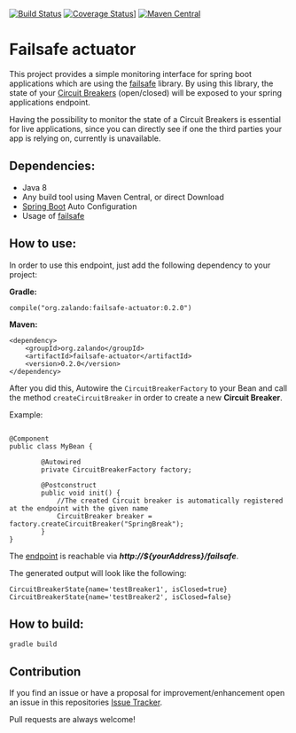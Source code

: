 [![Build Status](https://travis-ci.org/zalando-incubator/failsafe-actuator.svg?branch=master)](https://travis-ci.org/zalando-incubator/failsafe-actuator)
[![Coverage Status](https://coveralls.io/repos/github/zalando-incubator/failsafe-actuator/badge.svg?branch=0.2.0)](https://coveralls.io/github/zalando-incubator/failsafe-actuator?branch=0.2.0)]
[![Maven Central](https://img.shields.io/maven-central/v/org.zalando/failsafe-actuator.svg)](https://maven-badges.herokuapp.com/maven-central/org.zalando/failsafe-actuator)

# Failsafe actuator

This project provides a simple monitoring interface for spring boot applications which are using the [failsafe](https://github.com/jhalterman/failsafe) library. 
By using this library, the state of your [Circuit Breakers](http://martinfowler.com/bliki/CircuitBreaker.html) (open/closed) will be exposed to your spring applications endpoint.

Having the possibility to monitor the state of a Circuit Breakers is essential for live applications, since you can directly see if one the third parties
your app is relying on, currently is unavailable.

## Dependencies:

* Java 8
* Any build tool using Maven Central, or direct Download
* [Spring Boot](http://projects.spring.io/spring-boot/) Auto Configuration
* Usage of [failsafe](https://github.com/jhalterman/failsafe)

## How to use:

In order to use this endpoint, just add the following dependency to your project:


**Gradle:**
```
compile("org.zalando:failsafe-actuator:0.2.0")
```

**Maven:**
```
<dependency>
    <groupId>org.zalando</groupId>
    <artifactId>failsafe-actuator</artifactId>
    <version>0.2.0</version>
</dependency>
```

After you did this, Autowire the `CircuitBreakerFactory` to your Bean and call the method `createCircuitBreaker` in order to create a new **Circuit Breaker**.

Example:

```

@Component
public class MyBean {
    
        @Autowired
        private CircuitBreakerFactory factory;
        
        @Postconstruct
        public void init() {
            //The created Circuit breaker is automatically registered at the endpoint with the given name
            CircuitBreaker breaker = factory.createCircuitBreaker("SpringBreak");
        }
}
```

The [endpoint](http://docs.spring.io/spring-boot/docs/current/reference/html/production-ready-endpoints.html) is reachable via _**http://${yourAddress}/failsafe**_.

The generated output will look like the following:

```
CircuitBreakerState{name='testBreaker1', isClosed=true}
CircuitBreakerState{name='testBreaker2', isClosed=false}
```

## How to build:

```
gradle build
```

## Contribution

If you find an issue or have a proposal for improvement/enhancement open an issue in this repositories [Issue Tracker](https://github.com/zalando-incubator/failsafe-actuator/issues).

Pull requests are always welcome!




